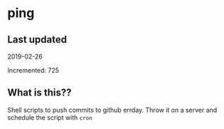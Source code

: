 # ping

## Last updated
2019-02-26

Incremented: 725

## What is this??
Shell scripts to push commits to github errday. Throw it on a server and schedule the script with `cron`
